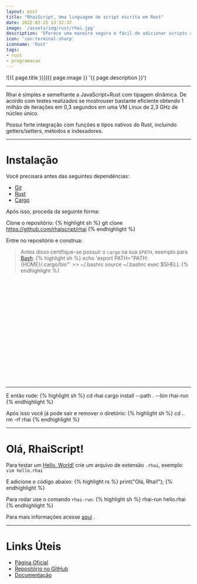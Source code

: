 ```yaml
---
layout: post
title: "RhaiScript, Uma linguagem de script escrita em Rust"
date: 2022-02-25 13:32:37
image: '/assets/img/rust/rhai.jpg'
description: 'Oferece uma maneira segura e fácil de adicionar scripts a qualquer aplicativo.'
icon: 'ion:terminal-sharp'
iconname: 'Rust'
tags:
- rust
- programacao
---
```


![{{ page.title }}]({{ page.image }} '{{ page.description }}')

---

Rhai é simples e semelhante a JavaScript+Rust com tipagem dinâmica. De acordo com testes realizados se mostrouser bastante eficiente obtendo 1 milhão de iterações em 0,3 segundos em uma VM Linux de 2,3 GHz de núcleo único.

Possui forte integração com funções e tipos nativos do Rust, incluindo getters/setters, métodos e indexadores.

---

# Instalação
Você precisará antes das seguintes dependências:
+ [Git](https://terminalroot.com.br/tags#git)
+ [Rust](https://terminalroot.com.br/tags#rust)
+ [Cargo](https://rustup.rs/)

Após isso, proceda da seguinte forma:

Clone o repositório:
{% highlight sh %}
git clone https://github.com/rhaiscript/rhai
{% endhighlight %}

Entre no repositório e construa:
> Antes disso certifique-se possuir o `cargo` na sua `$PATH`, exemplo para [Bash](https://terminalroot.com.br/tags#bash): 
{% highlight sh %}
echo 'export PATH="${PATH}:${HOME}/.cargo/bin"' >> ~/.bashrc
source ~/.bashrc
exec $SHELL
{% endhighlight %}


<!-- SQUARE - GAMES ROOT -->
<script async src="//pagead2.googlesyndication.com/pagead/js/adsbygoogle.js"></script>
<ins class="adsbygoogle"
style="display:inline-block;width:336px;height:280px"
data-ad-client="ca-pub-2838251107855362"
data-ad-slot="5351066970"></ins>
<script>
(adsbygoogle = window.adsbygoogle || []).push({});
</script>

---

E então rode:
{% highlight sh %}
cd rhai
cargo install --path . --bin rhai-run
{% endhighlight %}

Após isso você já pode sair e remover o diretório:
{% highlight sh %}
cd ..
rm -rf rhai
{% endhighlight %}

---

# Olá, RhaiScript!
Para testar um [Hello. World!](https://terminalroot.com.br/2019/10/linguagem-de-programacao.html) crie um arquivo de extensão `.rhai`, exemplo: `vim hello.rhai`

E adicione o código abaixo:
{% highlight rs %}
print("Olá, Rhai!");
{% endhighlight %}

Para rodar use o comando `rhai-run`:
{% highlight sh %}
rhai-run hello.rhai
{% endhighlight %}

Para mais informações acesse [aqui](https://rhai.rs/book) .

---

# Links Úteis
+ [Página Oficial](https://rhai.rs/)
+ [Repositório no GitHub](https://github.com/rhaiscript/rhai)
+ [Documentação](https://rhai.rs/book)

